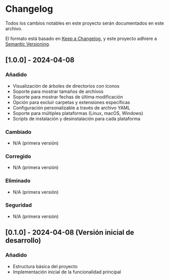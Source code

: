 # Changelog

Todos los cambios notables en este proyecto serán documentados en este archivo.

El formato está basado en [Keep a Changelog](https://keepachangelog.com/es/1.0.0/),
y este proyecto adhiere a [Semantic Versioning](https://semver.org/spec/v2.0.0.html).

## [1.0.0] - 2024-04-08

### Añadido
- Visualización de árboles de directorios con íconos
- Soporte para mostrar tamaños de archivos
- Soporte para mostrar fechas de última modificación
- Opción para excluir carpetas y extensiones específicas
- Configuración personalizable a través de archivo YAML
- Soporte para múltiples plataformas (Linux, macOS, Windows)
- Scripts de instalación y desinstalación para cada plataforma

### Cambiado
- N/A (primera versión)

### Corregido
- N/A (primera versión)

### Eliminado
- N/A (primera versión)

### Seguridad
- N/A (primera versión)

## [0.1.0] - 2024-04-08 (Versión inicial de desarrollo)

### Añadido
- Estructura básica del proyecto
- Implementación inicial de la funcionalidad principal 